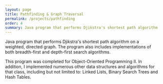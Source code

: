 ```yaml
---
layout: page
title: Pathfinding & Graph Traversal
permalink: /projects/pathfinding
order: 4
summary: Java program that performs Djikstra's shortest path algorithm on a weighted, directed graph. Project for Object-Oriented Programming II.
---
```

Java program that performs Djikstra's shortest path algorithm on a weighted, directed graph. The program also includes implementations of both breadth-first and depth-first search algorithms.

This program was completed for Object-Oriented Programming II. In addition, I implemented numerous other data structures and algorithms for that class, including but not limited to: Linked Lists, Binary Search Trees and Hash Tables.